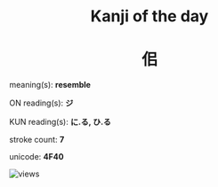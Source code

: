 <h1 align="center">Kanji of the day</h1>
<h1 align="center">佀</h1>
<p align="left">meaning(s): <b>resemble</b></p>
<p align="left">ON reading(s): <b>ジ</b></p>
<p align="left">KUN reading(s): <b>に.る, ひ.る</b></p>
<p align="left">stroke count: <b>7</b></p>
<p align="left">unicode: <b>4F40</b></p>
<p align="left"><img src="https://komarev.com/ghpvc/?username=tristanwagner-kanjioftheday&label=Views&color=0e75b6&style=flat" alt="views"/></p>
